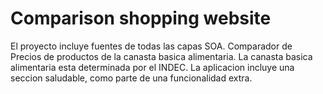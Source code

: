 # Comparison shopping website
El proyecto incluye fuentes de todas las capas SOA.
Comparador de Precios de productos de la canasta basica alimentaria.
La canasta basica alimentaria esta determinada por el INDEC.
La aplicacion incluye una seccion saludable, como parte de una funcionalidad extra. 

